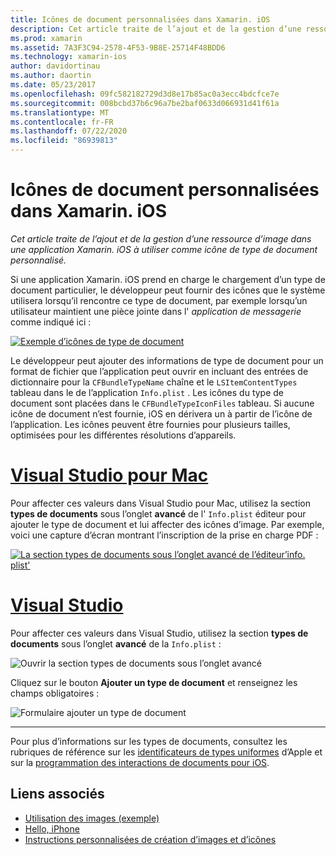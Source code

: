 ```yaml
---
title: Icônes de document personnalisées dans Xamarin. iOS
description: Cet article traite de l’ajout et de la gestion d’une ressource d’image dans une application Xamarin. iOS à utiliser comme icône de type de document personnalisé.
ms.prod: xamarin
ms.assetid: 7A3F3C94-2578-4F53-9B8E-25714F48BDD6
ms.technology: xamarin-ios
author: davidortinau
ms.author: daortin
ms.date: 05/23/2017
ms.openlocfilehash: 09fc582182729d3d8e17b85ac0a3ecc4bdcfce7e
ms.sourcegitcommit: 008bcbd37b6c96a7be2baf0633d066931d41f61a
ms.translationtype: MT
ms.contentlocale: fr-FR
ms.lasthandoff: 07/22/2020
ms.locfileid: "86939813"
---
```

# <a name="custom-document-icons-in-xamarinios"></a>Icônes de document personnalisées dans Xamarin. iOS

_Cet article traite de l’ajout et de la gestion d’une ressource d’image dans une application Xamarin. iOS à utiliser comme icône de type de document personnalisé._

Si une application Xamarin. iOS prend en charge le chargement d’un type de document particulier, le développeur peut fournir des icônes que le système utilisera lorsqu’il rencontre ce type de document, par exemple lorsqu’un utilisateur maintient une pièce jointe dans l' *application de messagerie* comme indiqué ici :

 [![Exemple d’icônes de type de document](custom-document-types-images/17.png)](custom-document-types-images/17.png#lightbox)

Le développeur peut ajouter des informations de type de document pour un format de fichier que l’application peut ouvrir en incluant des entrées de dictionnaire pour la `CFBundleTypeName` chaîne et le `LSItemContentTypes` tableau dans le de l’application `Info.plist` . Les icônes du type de document sont placées dans le `CFBundleTypeIconFiles` tableau. Si aucune icône de document n’est fournie, iOS en dérivera un à partir de l’icône de l’application.
Les icônes peuvent être fournies pour plusieurs tailles, optimisées pour les différentes résolutions d’appareils. 

# <a name="visual-studio-for-mac"></a>[Visual Studio pour Mac](#tab/macos)

Pour affecter ces valeurs dans Visual Studio pour Mac, utilisez la section **types de documents** sous l’onglet **avancé** de l' `Info.plist` éditeur pour ajouter le type de document et lui affecter des icônes d’image. Par exemple, voici une capture d’écran montrant l’inscription de la prise en charge PDF :

 [![La section types de documents sous l’onglet avancé de l’éditeur’info. plist'](custom-document-types-images/18.png)](custom-document-types-images/18.png#lightbox)

# <a name="visual-studio"></a>[Visual Studio](#tab/windows)

Pour affecter ces valeurs dans Visual Studio, utilisez la section **types de documents** sous l’onglet **avancé** de la `Info.plist` :

 ![Ouvrir la section types de documents sous l’onglet avancé](custom-document-types-images/doc01w.png)

Cliquez sur le bouton **Ajouter un type de document** et renseignez les champs obligatoires :

![Formulaire ajouter un type de document](custom-document-types-images/doc02w.png)

-----

Pour plus d’informations sur les types de documents, consultez les rubriques de référence sur les [identificateurs de types uniformes](https://developer.apple.com/library/ios/#documentation/Miscellaneous/Reference/UTIRef/Articles/System-DeclaredUniformTypeIdentifiers.html) d’Apple et sur la [programmation des interactions de documents pour iOS](https://developer.apple.com/library/ios/#documentation/FileManagement/Conceptual/DocumentInteraction_TopicsForIOS/Introduction/Introduction.html).

## <a name="related-links"></a>Liens associés

- [Utilisation des images (exemple)](https://docs.microsoft.com/samples/xamarin/ios-samples/workingwithimages)
- [Hello, iPhone](~/ios/get-started/hello-ios/index.md)
- [Instructions personnalisées de création d’images et d’icônes](https://developer.apple.com/library/ios/#documentation/UserExperience/Conceptual/MobileHIG/IconsImages/IconsImages.html)
